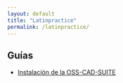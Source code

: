 ```yaml
---
layout: default
title: "Latinpractice"
permalink: /latinpractice/
---
```

## Guías
- [Instalación de la OSS-CAD-SUITE](/latinpractice/Instalacion)

